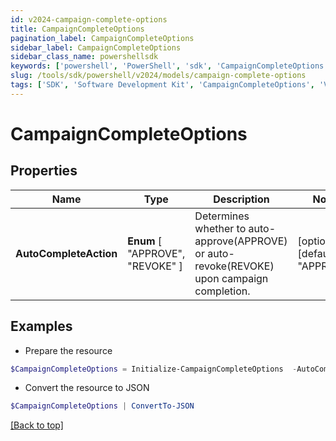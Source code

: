 ```yaml
---
id: v2024-campaign-complete-options
title: CampaignCompleteOptions
pagination_label: CampaignCompleteOptions
sidebar_label: CampaignCompleteOptions
sidebar_class_name: powershellsdk
keywords: ['powershell', 'PowerShell', 'sdk', 'CampaignCompleteOptions', 'V2024CampaignCompleteOptions'] 
slug: /tools/sdk/powershell/v2024/models/campaign-complete-options
tags: ['SDK', 'Software Development Kit', 'CampaignCompleteOptions', 'V2024CampaignCompleteOptions']
---
```



# CampaignCompleteOptions

## Properties

Name | Type | Description | Notes
------------ | ------------- | ------------- | -------------
**AutoCompleteAction** |  **Enum** [  "APPROVE",    "REVOKE" ] | Determines whether to auto-approve(APPROVE) or auto-revoke(REVOKE) upon campaign completion. | [optional] [default to "APPROVE"]

## Examples

- Prepare the resource
```powershell
$CampaignCompleteOptions = Initialize-CampaignCompleteOptions  -AutoCompleteAction REVOKE
```

- Convert the resource to JSON
```powershell
$CampaignCompleteOptions | ConvertTo-JSON
```


[[Back to top]](#) 

